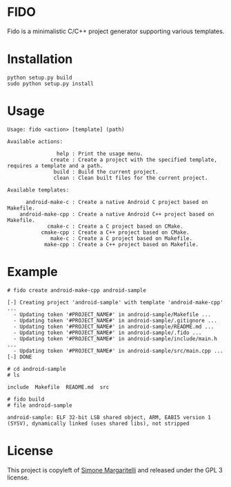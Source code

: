 FIDO
==

Fido is a minimalistic C/C++ project generator supporting various templates.

Installation
==

    python setup.py build
    sudo python setup.py install

Usage
==

    Usage: fido <action> [template] (path)

    Available actions:

                    help : Print the usage menu.
                  create : Create a project with the specified template, requires a template and a path.
                   build : Build the current project.
                   clean : Clean built files for the current project.

    Available templates:

          android-make-c : Create a native Android C project based on Makefile.
        android-make-cpp : Create a native Android C++ project based on Makefile.
                 cmake-c : Create a C project based on CMake.
               cmake-cpp : Create a C++ project based on CMake.
                  make-c : Create a C project based on Makefile.
                make-cpp : Create a C++ project based on Makefile.

Example
==

    # fido create android-make-cpp android-sample
    
    [-] Creating project 'android-sample' with template 'android-make-cpp' ...
      - Updating token '#PROJECT_NAME#' in android-sample/Makefile ...
      - Updating token '#PROJECT_NAME#' in android-sample/.gitignore ...
      - Updating token '#PROJECT_NAME#' in android-sample/README.md ...
      - Updating token '#PROJECT_NAME#' in android-sample/.fido ...
      - Updating token '#PROJECT_NAME#' in android-sample/include/main.h ...
      - Updating token '#PROJECT_NAME#' in android-sample/src/main.cpp ...
    [-] DONE
    
    # cd android-sample
    # ls
    
    include  Makefile  README.md  src

    # fido build
    # file android-sample
    
    android-sample: ELF 32-bit LSB shared object, ARM, EABI5 version 1 (SYSV), dynamically linked (uses shared libs), not stripped

License
==

This project is copyleft of [Simone Margaritelli](http://www.evilsocket.net/) and released under the GPL 3 license.